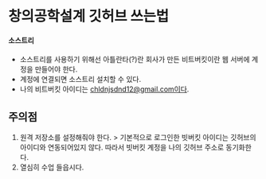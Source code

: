 ﻿# 창의공학설계 깃허브 쓰는법
#### 소스트리
+ 소스트리를 사용하기 위해선 아틀란타(?)란 회사가 만든 비트버킷이란 웹 서버에 계정을 만들어야 한다.
+ 계정에 연결되면 소스트리 설치할 수 있다.
+ 나의 비트버킷 아이디는 chldnjsdnd12@gmail.com이다.


## 주의점
1. 원격 저장소를 설정해줘야 한다. > 기본적으로 로그인한 빗버킷 아이디는 깃허브의 아이디와 연동되어있지 않다. 따라서 빗버킷 계정을 나의 깃허브 주소로 동기화한다. 
2. 열심히 수업 들읍시다.
